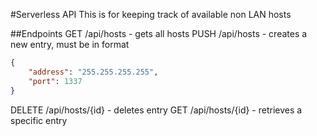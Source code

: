#Serverless API
This is for keeping track of available non LAN hosts

##Endpoints
GET /api/hosts - gets all hosts
PUSH /api/hosts - creates a new entry, must be in format 
```json
{
    "address": "255.255.255.255",
    "port": 1337
}
```

DELETE /api/hosts/{id} - deletes entry
GET /api/hosts/{id} - retrieves a specific entry